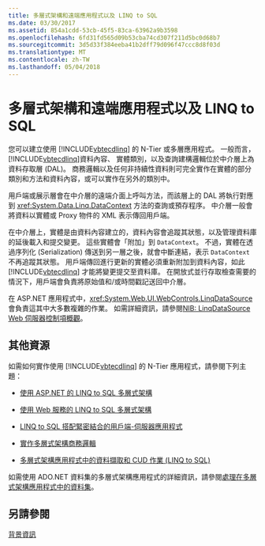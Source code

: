 ```yaml
---
title: 多層式架構和遠端應用程式以及 LINQ to SQL
ms.date: 03/30/2017
ms.assetid: 854a1cdd-53cb-45f5-83ca-63962a9b3598
ms.openlocfilehash: 6fd31fd565d09b53cba74cd307f211d5bc0d68b7
ms.sourcegitcommit: 3d5d33f384eeba41b2dff79d096f47ccc8d8f03d
ms.translationtype: MT
ms.contentlocale: zh-TW
ms.lasthandoff: 05/04/2018
---
```

# <a name="n-tier-and-remote-applications-with-linq-to-sql"></a>多層式架構和遠端應用程式以及 LINQ to SQL
您可以建立使用 [!INCLUDE[vbtecdlinq](../../../../../../includes/vbtecdlinq-md.md)] 的 N-Tier 或多層應用程式。 一般而言，[!INCLUDE[vbtecdlinq](../../../../../../includes/vbtecdlinq-md.md)]資料內容、 實體類別，以及查詢建構邏輯位於中介層上為資料存取層 (DAL)。 商務邏輯以及任何非持續性資料則可完全實作在實體的部分類別和方法和資料內容，或可以實作在另外的類別中。  
  
 用戶端或展示層會在中介層的遠端介面上呼叫方法，而該層上的 DAL 將執行對應到 <xref:System.Data.Linq.DataContext> 方法的查詢或預存程序。 中介層一般會將資料以實體或 Proxy 物件的 XML 表示傳回用戶端。  
  
 在中介層上，實體是由資料內容建立的，資料內容會追蹤其狀態，以及管理資料庫的延後載入和提交變更。 這些實體會「附加」到 `DataContext`。 不過，實體在透過序列化 (Serialization) 傳送到另一層之後，就會中斷連結，表示 `DataContext` 不再追蹤其狀態。 用戶端傳回進行更新的實體必須重新附加到資料內容，如此 [!INCLUDE[vbtecdlinq](../../../../../../includes/vbtecdlinq-md.md)] 才能將變更提交至資料庫。 在開放式並行存取檢查需要的情況下，用戶端會負責將原始值和/或時間戳記送回中介層。  
  
 在 ASP.NET 應用程式中，<xref:System.Web.UI.WebControls.LinqDataSource> 會負責這其中大多數複雜的作業。 如需詳細資訊，請參閱[NIB: LinqDataSource Web 伺服器控制項概觀](http://msdn.microsoft.com/library/104cfc3f-7385-47d3-8a51-830dfa791136)。  
  
## <a name="additional-resources"></a>其他資源  
 如需如何實作使用 [!INCLUDE[vbtecdlinq](../../../../../../includes/vbtecdlinq-md.md)] 的 N-Tier 應用程式，請參閱下列主題：  
  
-   [使用 ASP.NET 的 LINQ to SQL 多層式架構](../../../../../../docs/framework/data/adonet/sql/linq/linq-to-sql-n-tier-with-aspnet.md)  
  
-   [使用 Web 服務的 LINQ to SQL 多層式架構](../../../../../../docs/framework/data/adonet/sql/linq/linq-to-sql-n-tier-with-web-services.md)  
  
-   [LINQ to SQL 搭配緊密結合的用戶端-伺服器應用程式](../../../../../../docs/framework/data/adonet/sql/linq/linq-to-sql-with-tightly-coupled-client-server-applications.md)  
  
-   [實作多層式架構商務邏輯](../../../../../../docs/framework/data/adonet/sql/linq/implementing-business-logic-linq-to-sql.md)  
  
-   [多層式架構應用程式中的資料擷取和 CUD 作業 (LINQ to SQL)](../../../../../../docs/framework/data/adonet/sql/linq/data-retrieval-and-cud-operations-in-n-tier-applications.md)  
  
 如需使用 ADO.NET 資料集的多層式架構應用程式的詳細資訊，請參閱[處理在多層式架構應用程式中的資料集](http://msdn.microsoft.com/library/f6ae2ee0-ea5f-4a79-8f4b-e21c115afb20)。  
  
## <a name="see-also"></a>另請參閱  
 [背景資訊](../../../../../../docs/framework/data/adonet/sql/linq/background-information.md)
